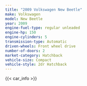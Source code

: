 ```yaml
---
title: "2009 Volkswagen New Beetle"
make: Volkswagen
model: New Beetle
year: 2009
engine-fuel-type: regular unleaded
engine-hp: 150
engine-cylinders: 5
transmission-type: Automatic
driven-wheels: Front wheel drive
number-of-doors: 2
market-category: Hatchback
vehicle-size: Compact
vehicle-style: 2dr Hatchback
---
```


{{< car_info >}}
